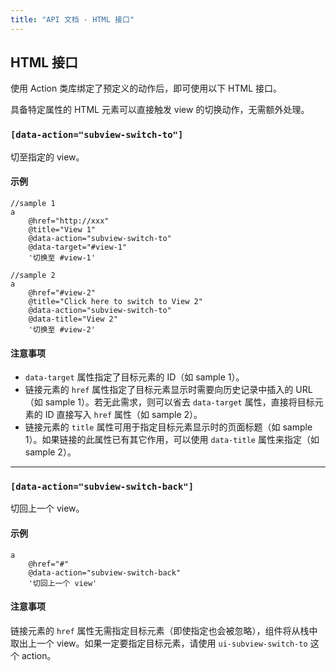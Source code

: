 ```yaml
---
title: "API 文档 - HTML 接口"
---
```


## HTML 接口<a name="html-api"></a>

使用 Action 类库绑定了预定义的动作后，即可使用以下 HTML 接口。

具备特定属性的 HTML 元素可以直接触发 view 的切换动作，无需额外处理。

### `[data-action="subview-switch-to"]`<a name="html-api-subview-switch-to"></a>

切至指定的 view。

#### 示例

```jade
//sample 1
a
	@href="http://xxx"
	@title="View 1"
	@data-action="subview-switch-to"
	@data-target="#view-1"
	'切换至 #view-1'

//sample 2
a
	@href="#view-2"
	@title="Click here to switch to View 2"
	@data-action="subview-switch-to"
	@data-title="View 2"
	'切换至 #view-2'
```

#### 注意事项

* `data-target` 属性指定了目标元素的 ID（如 sample 1）。
* 链接元素的 `href` 属性指定了目标元素显示时需要向历史记录中插入的 URL（如 sample 1）。若无此需求，则可以省去 `data-target` 属性，直接将目标元素的 ID 直接写入 `href` 属性（如 sample 2）。
* 链接元素的 `title` 属性可用于指定目标元素显示时的页面标题（如 sample 1）。如果链接的此属性已有其它作用，可以使用 `data-title` 属性来指定（如 sample 2）。

***

### `[data-action="subview-switch-back"]`<a name="html-api-subview-switch-back"></a>

切回上一个 view。

#### 示例

```jade
a
	@href="#"
	@data-action="subview-switch-back"
	'切回上一个 view'
```

#### 注意事项

链接元素的 `href` 属性无需指定目标元素（即使指定也会被忽略），组件将从栈中取出上一个 view。如果一定要指定目标元素，请使用 `ui-subview-switch-to` 这个 action。
